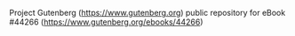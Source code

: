 Project Gutenberg (https://www.gutenberg.org) public repository for eBook #44266 (https://www.gutenberg.org/ebooks/44266)
